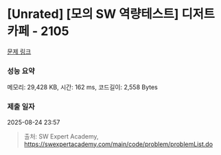 # [Unrated] [모의 SW 역량테스트] 디저트 카페 - 2105 

[문제 링크](https://swexpertacademy.com/main/code/problem/problemDetail.do?contestProbId=AV5VwAr6APYDFAWu) 

### 성능 요약

메모리: 29,428 KB, 시간: 162 ms, 코드길이: 2,558 Bytes

### 제출 일자

2025-08-24 23:57



> 출처: SW Expert Academy, https://swexpertacademy.com/main/code/problem/problemList.do